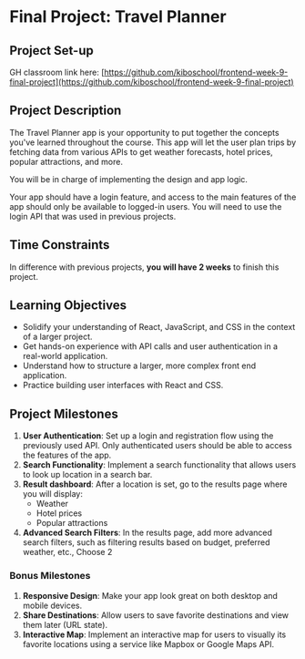 # Final Project: Travel Planner

## Project Set-up

GH classroom link here: [https://github.com/kiboschool/frontend-week-9-final-project](https://github.com/kiboschool/frontend-week-9-final-project)

## Project Description

The Travel Planner app is your opportunity to put together the concepts you've learned throughout the course. This app will let the user plan trips by fetching data from various APIs to get weather forecasts, hotel prices, popular attractions, and more.

You will be in charge of implementing the design and app logic.

Your app should have a login feature, and access to the main features of the app should only be available to logged-in users. You will need to use the login API that was used in previous projects.

## Time Constraints

In difference with previous projects, **you will have 2 weeks** to finish this project.

## Learning Objectives

- Solidify your understanding of React, JavaScript, and CSS in the context of a larger project.
- Get hands-on experience with API calls and user authentication in a real-world application.
- Understand how to structure a larger, more complex front end application.
- Practice building user interfaces with React and CSS.

## Project Milestones

1. **User Authentication**: Set up a login and registration flow using the previously used API. Only authenticated users should be able to access the features of the app.
2. **Search Functionality**: Implement a search functionality that allows users to look up location in a search bar.
3. **Result dashboard**: After a location is set, go to the results page where you will display:
    - Weather
    - Hotel prices
    - Popular attractions
4. **Advanced Search Filters**: In the results page, add more advanced search filters, such as filtering results based on budget, preferred weather, etc., Choose 2

### Bonus Milestones

1. **Responsive Design**: Make your app look great on both desktop and mobile devices.
2. **Share Destinations**: Allow users to save favorite destinations and view them later (URL state).
3. **Interactive Map**: Implement an interactive map for users to visually its favorite locations using a service like Mapbox or Google Maps API.
